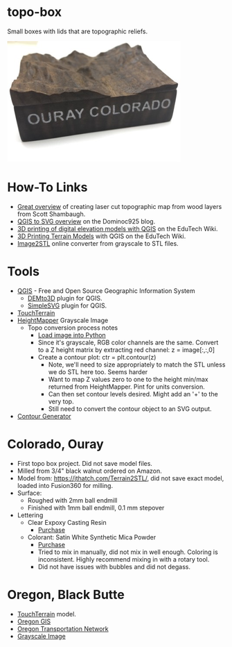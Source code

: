 # topo-box
Small boxes with lids that are topographic reliefs.

![Ouray Colorado](images/usa-colorado-ouray/ouray-1-small.jpg)

# How-To Links
* [Great overview](https://theshamblog.com/making-a-laser-cut-topo-map-the-design-phase/) of creating laser cut topographic map from wood layers from Scott Shambaugh.
* [QGIS to SVG overview](https://dominoc925.blogspot.com/2014/05/qgis-export-layers-to-svg-for.html) on the Dominoc925 blog.
* [3D printing of digital elevation models with QGIS](https://edutechwiki.unige.ch/en/3D_printing_of_digital_elevation_models_with_QGIS) on the EduTech Wiki.
* [3D Printing Terrain Models](https://edutechwiki.unige.ch/en/3D_printing_of_digital_elevation_models_with_QGIS) with QGIS on the EduTech Wiki.
* [Image2STL](https://imagetostl.com/) online converter from grayscale to STL files.

# Tools
* [QGIS](https://www.qgis.org/en/site/) - Free and Open Source Geographic Information System 
  * [DEMto3D](https://plugins.qgis.org/plugins/DEMto3D/) plugin for QGIS.
  * [SimpleSVG](https://plugins.qgis.org/plugins/simplesvg/) plugin for QGIS.
* [TouchTerrain](https://touchterrain.geol.iastate.edu/)
* [HeightMapper](https://tangrams.github.io/heightmapper) Grayscale Image
  * Topo conversion process notes
    * [Load image into Python](https://matplotlib.org/stable/tutorials/introductory/images.html)
    * Since it's grayscale, RGB color channels are the same.  Convert to a Z height matrix by extracting red channel: z = image[:,:,0]  
    * Create a contour plot: ctr = plt.contour(z)
      * Note, we'll need to size appropriately to match the STL unless we do STL here too.  Seems harder
      * Want to map Z values zero to one to the height min/max returned from HeightMapper.  Pint for units conversion.
      * Can then set contour levels desired.  Might add an '+' to the very top.
      * Still need to convert the contour object to an SVG output.
* [Contour Generator](https://contours.axismaps.com/#12/44.3808/-121.7245)

# Colorado, Ouray
* First topo box project.  Did not save model files.
* Milled from 3/4" black walnut ordered on Amazon.
* Model from: https://jthatch.com/Terrain2STL/, did not save exact model, loaded into Fusion360 for milling.
* Surface:
  * Roughed with 2mm ball endmill
  * Finished with 1mm ball endmill, 0.1 mm stepover
* Lettering
  * Clear Expoxy Casting Resin
    * [Purchase](https://www.amazon.com/gp/product/B089XZJFG5)
  * Colorant:  Satin White Synthetic Mica Powder
    * [Purchase](https://www.amazon.com/gp/product/B07KS7WTR2)
    * Tried to mix in manually, did not mix in well enough.  Coloring is inconsistent.  Highly recommend mixing in with a rotary tool.
    * Did not have issues with bubbles and did not degass.  


# Oregon, Black Butte
* [TouchTerrain](https://touchterrain.geol.iastate.edu/?trlat=44.429197180580594&trlon=-121.59384723130317&bllat=44.3616143717882&bllon=-121.68289944838435&DEM_name=USGS/NED&tilewidth=100&printres=0.2&ntilesx=1&ntilesy=1&DEMresolution=14.19&basethick=1&zscale=-25.4&fileformat=STLb&maptype=roadmap&gamma=1&transp=20&hsazi=315&hselev=45&map_lat=44.38402186929164&map_lon=-121.65242965263509&map_zoom=13) model.
* [Oregon GIS](https://spatialdata.oregonexplorer.info/geoportal/search)
* [Oregon Transportation Network](ftp://ftp.gis.oregon.gov/transportation/or_trans_network_public_2019.zip)
* [Grayscale Image](https://tangrams.github.io/heightmapper/#13.19792/44.3946/-121.6303)

